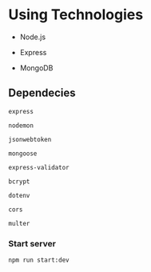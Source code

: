 # Using Technologies

-   Node.js

-   Express

-   MongoDB

## Dependecies

`express`

`nodemon`

`jsonwebtoken`

`mongoose`

`express-validator`

`bcrypt`

`dotenv`

`cors`

`multer`

### Start server

`npm run start:dev`
